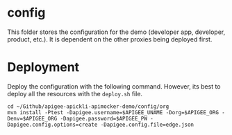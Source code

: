 # config

This folder stores the configuration for the demo (developer app, developer, product, etc.). It is dependent on the other proxies being deployed first.  

# Deployment
Deploy the configuration with the following command. However, its best to deploy all the resources with the `deploy.sh` file.  

```
cd ~/Github/apigee-apickli-apimocker-demo/config/org
mvn install -Ptest -Dapigee.username=$APIGEE_UNAME -Dorg=$APIGEE_ORG -Denv=$APIGEE_ORG -Dapigee.password=$APIGEE_PW -Dapigee.config.options=create -Dapigee.config.file=edge.json
```
